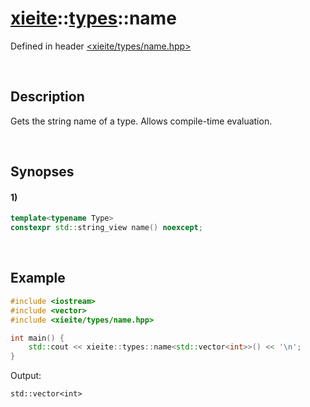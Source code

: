 # [xieite](../xieite.md)\:\:[types](../types.md)\:\:name
Defined in header [<xieite/types/name.hpp>](../../include/xieite/types/name.hpp)

&nbsp;

## Description
Gets the string name of a type. Allows compile-time evaluation.

&nbsp;

## Synopses
#### 1)
```cpp
template<typename Type>
constexpr std::string_view name() noexcept;
```

&nbsp;

## Example
```cpp
#include <iostream>
#include <vector>
#include <xieite/types/name.hpp>

int main() {
    std::cout << xieite::types::name<std::vector<int>>() << '\n';
}
```
Output:
```
std::vector<int>
```
